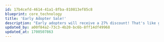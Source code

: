 ```yaml
---
id: 17b4cefd-4614-41a1-8fba-810813ef85c8
blueprint: core_technology
title: 'Early Adopter Sale!'
description: "Early adopters will receive a 27% discount! That's like getting a free outstanding Athene Interconnect with the purchase of the most popular AgPur 13 Speaker Cable for free!"
updated_by: a00f84a2-73c3-4b20-bc6b-8ff14df49968
updated_at: 1700507863
---
```


